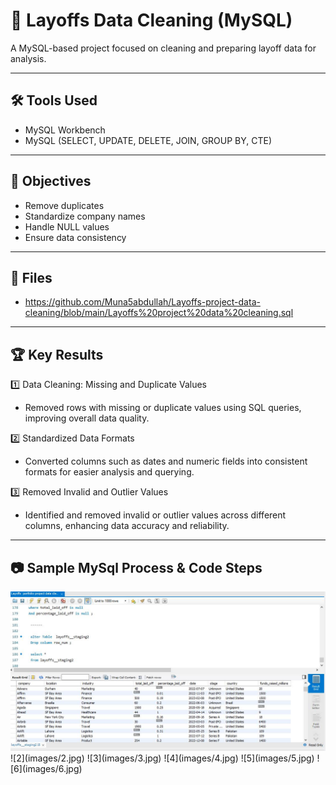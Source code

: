 # 💾 Layoffs Data Cleaning (MySQL)

A MySQL-based project focused on cleaning and preparing layoff data for analysis.

---
## 🛠 Tools Used
- MySQL Workbench  
- MySQL (SELECT, UPDATE, DELETE, JOIN, GROUP BY, CTE)
---
## 🎯 Objectives
- Remove duplicates  
- Standardize company names  
- Handle NULL values  
- Ensure data consistency
---
## 📂 Files
- https://github.com/Muna5abdullah/Layoffs-project-data-cleaning/blob/main/Layoffs%20project%20data%20cleaning.sql
---
## 🏆 Key Results
1️⃣ Data Cleaning: Missing and Duplicate Values  
- Removed rows with missing or duplicate values using SQL queries, improving overall data quality.

2️⃣ Standardized Data Formats  
- Converted columns such as dates and numeric fields into consistent formats for easier analysis and querying.

3️⃣ Removed Invalid and Outlier Values  
- Identified and removed invalid or outlier values across different columns, enhancing data accuracy and reliability.
---
## 📷 Sample MySql Process & Code Steps 
<img src="images/1.jpg" width="550">
![2](images/2.jpg)
![3](images/3.jpg)
![4](images/4.jpg)
![5](images/5.jpg)
![6](images/6.jpg)


